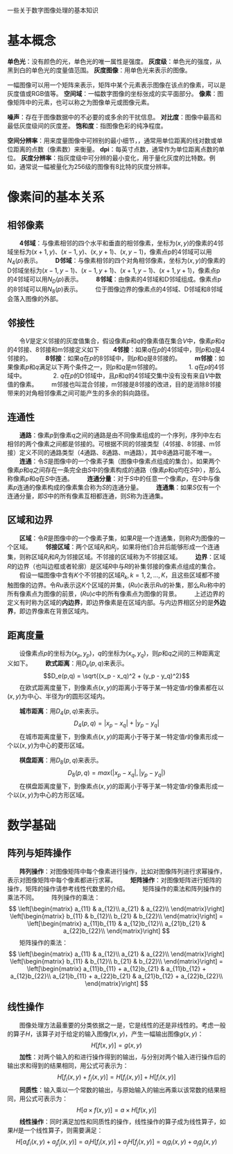 一些关于数字图像处理的基本知识
<!-- more -->


# 基本概念
**单色光**：没有颜色的光，单色光的唯一属性是强度。
**灰度级**：单色光的强度，从黑到白的单色光的度量值范围。
**灰度图像**：用单色光来表示的图像。

一幅图像可以用一个矩阵来表示，矩阵中某个元素表示图像在该点的像素，可以是灰度值或RGB值等。
**空间域**：一幅数字图像的坐标张成的实平面部分。
**像素**：图像矩阵中的元素，也可以称之为图像单元或图像元素。

**噪声**：存在于图像数据中的不必要的或多余的干扰信息。
**对比度**：图像中最高和最低灰度级间的灰度差。
**饱和度**：指图像色彩的纯净程度。

**空间分辨率**：用来度量图像中可辨别的最小细节，，通常用单位距离的线对数或单位距离的点数（像素数）来衡量。
**dpi**：每英寸点数，通常作为单位距离点数的单位。
**灰度分辨率**：指灰度级中可分辨的最小变化，用于量化灰度的比特数。例如，通常说一幅被量化为256级的图像有8比特的灰度分辨率。


# 像素间的基本关系
## 相邻像素
&emsp;&emsp;**4邻域**：与像素相邻的四个水平和垂直的相邻像素，坐标为$(x,y)$的像素的4邻域坐标为$(x+1,y)、(x-1,y)、(x,y+1)、(x,y-1)$，像素点p的4邻域可以用$N_4(p)$表示。
&emsp;&emsp;**D邻域**：与像素相邻的四个对角相邻像素，坐标为$(x,y)$的像素的D邻域坐标为$(x-1,y-1)、(x-1,y+1)、(x+1,y-1)、(x+1,y+1)$，像素点p的4邻域可以用$N_D(p)$表示。
&emsp;&emsp;**8邻域**：由像素的4邻域和D邻域组成。像素点p的8邻域可以用$N_8(p)$表示。
&emsp;&emsp;位于图像边界的像素点的4邻域、D邻域和8邻域会落入图像的外部。

## 邻接性
&emsp;&emsp;令$V$是定义邻接的灰度值集合，假设像素$p$和$q$的像素值在集合$V$中，像素$p$和$q$的4邻接、8邻接和m邻接定义如下
&emsp;&emsp;**4邻接**：如果$q$在$p$的4邻域中，则$p$和$q$是4邻接的。
&emsp;&emsp;**8邻接**：如果$q$在$p$的8邻域中，则$p$和$q$是8邻接的。
&emsp;&emsp;**m邻接**：如果像素$p$和$q$满足以下两个条件之一，则$p$和$q$是m邻接的。
&emsp;&emsp;&emsp;&emsp; 1. $q$在$p$的4邻域中。
&emsp;&emsp;&emsp;&emsp; 2. $q$在$p$的D邻域中，且$p$和$q$的4邻域交集中没有没有来自$V$中数值的像素。
&emsp;&emsp;m邻接也叫混合邻接，m邻接是8邻接的改进，目的是消除8邻接带来的对角相邻像素之间可能产生的多余的斜向路径。

## 连通性
&emsp;&emsp;**通路**：像素$p$到像素$q$之间的通路是由不同像素组成的一个序列，序列中左右相邻的两个像素之间都是邻接的。可根据不同的邻接类型（4邻接、8邻接、m邻接）定义不同的通路类型（4通路、8通路、m通路），其中8通路可能不唯一。
&emsp;&emsp;**连通**：令$S$是图像中的一个像素子集（图像中像素点组成的集合）。如果两个像素$p$和$q$之间存在一条完全由$S$中的像素构成的通路（像素$p$和$q$均在$S$中），那么称像素$p$和$q$在$S$中连通。
&emsp;&emsp;**连通分量**：对于$S$中的任意一个像素$p$，在$S$中与像素$p$连通的像素构成的像素集合称为$S$的连通分量。
&emsp;&emsp;**连通集**：如果$S$仅有一个连通分量，即$S$中的所有像素互相都连通，则$S$称为连通集。

## 区域和边界
&emsp;&emsp;**区域**：令$R$是图像中的一个像素子集，如果$R$是一个连通集，则称$R$为图像的一个区域。
&emsp;&emsp;**邻接区域**：两个区域$R_i$和$R_j$，如果将他们合并后能够形成一个连通集，则称区域$R_i$和$R_j$为邻接区域。不邻接的区域称为不邻接区域。
&emsp;&emsp;**边界**：区域$R$的边界（也叫边框或者轮廓）是区域$R$中与$R$的补集邻接的像素点组成的集合。
&emsp;&emsp;假设一幅图像中含有$K$个不邻接的区域$R_k,k=1,2,...,K$，且这些区域都不接触图像的边界。令$Ru$表示这$K$个区域的并集，$(Ru)c$表示$Ru$的补集，那么$Ru$称中的所有像素点为图像的前景，$(Ru)c$中的所有像素点为图像的背景。
&emsp;&emsp;上述边界的定义有时称为区域的**内边界**，即边界像素是在区域内部。与内边界相区分的是**外边界**，即边界像素在背景区域内。

## 距离度量
&emsp;&emsp;设像素点$p$的坐标为$(x_p,y_p)$，$q$的坐标为$(x_q,y_q)$，则$p$和$q$之间的三种距离定义如下。
&emsp;&emsp;**欧式距离**：用$D_e(p,q)$来表示。
$$D_e(p,q) = \sqrt{(x_p - x_q)^2 + (y_p - y_q)^2}$$
&emsp;&emsp;在欧式距离度量下，到像素点$(x,y)$的距离小于等于某一特定值$r$的像素都在以$(x,y)$为中心、半径为$r$的圆形区域内。

&emsp;&emsp;**城市距离**：用$D_4(p,q)$来表示。
$$D_4(p,q) = |x_p - x_q| + |y_p - y_q|$$
&emsp;&emsp;在城市距离度量下，到像素点$(x,y)$的距离小于等于某一特定值$r$的像素形成一个以$(x,y)$为中心的菱形区域。

&emsp;&emsp;**棋盘距离**：用$D_8(p,q)$来表示。
$$D_8(p,q) = max(|x_p - x_q|,|y_p - y_q|)$$
&emsp;&emsp;在棋盘距离度量下，到像素点$(x,y)$的距离小于等于某一特定值$r$的像素形成一个以$(x,y)$为中心的方形区域。


# 数学基础
## 阵列与矩阵操作
&emsp;&emsp;**阵列操作**：对图像矩阵中每个像素进行操作，比如对图像阵列进行求幂操作，表示对图像矩阵中每个像素都进行求幂。
&emsp;&emsp;**矩阵操作**：对图像矩阵进行矩阵的操作，矩阵的操作请参考线性代数里的介绍。
&emsp;&emsp;矩阵操作的乘法和阵列操作的乘法不同。
&emsp;&emsp;阵列操作的乘法：
$$
\left[\begin{matrix}
	a_{11} & a_{12}\\
	a_{21} & a_{22}\\
\end{matrix}\right]
\left[\begin{matrix}
	b_{11} & b_{12}\\
	b_{21} & b_{22}\\
\end{matrix}\right] = 
\left[\begin{matrix}
	a_{11}b_{11} & a_{12}b_{12}\\
	a_{21}b_{21} & a_{22}b_{22}\\
\end{matrix}\right]
$$
&emsp;&emsp;矩阵操作的乘法：
$$
\left[\begin{matrix}
	a_{11} & a_{12}\\
	a_{21} & a_{22}\\
\end{matrix}\right]
\left[\begin{matrix}
	b_{11} & b_{12}\\
	b_{21} & b_{22}\\
\end{matrix}\right] = 
\left[\begin{matrix}
	a_{11}b_{11} + a_{12}b_{21} & a_{11}b_{12} + a_{12}b_{22}\\
	a_{21}b_{11} + a_{22}b_{21} & a_{21}b_{12} + a_{22}b_{22}\\
\end{matrix}\right]
$$

## 线性操作
&emsp;&emsp;图像处理方法最重要的分类依据之一是，它是线性的还是非线性的。考虑一般的算子$H$，该算子对于给定的输入图像$f(x,y)$，产生一幅输出图像$g(x,y)$：
$$H[f(x, y)] = g(x, y)$$
&emsp;&emsp;**加性**：对两个输入的和进行操作得到的输出，与分别对两个输入进行操作后的输出求和得到的结果相同，用公式可表示为：
$$H[f_i(x, y) + f_j(x, y)] = H[f_i(x, y)] + H[f_i(x, y)]$$
&emsp;&emsp;**同质性**：输入乘以一个常数的输出，与原始输入的输出再乘以该常数的结果相同，用公式可表示为：
$$H[a \times f(x, y)] = a \times H[f(x, y)]$$
&emsp;&emsp;**线性操作**：同时满足加性和同质性的操作，线性操作的算子成为线性算子，如果$H$是一个线性算子，则需要满足：
$$H[a_if_i(x, y) + a_jf_j(x, y)] = a_iH[f_i(x, y)] + a_jH[f_j(x, y)] = a_ig_i(x, y) + a_jg_j(x, y)$$

